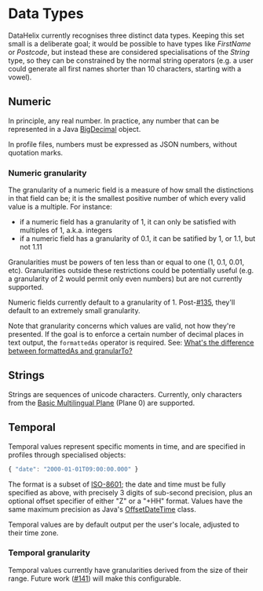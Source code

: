 # Data Types

DataHelix currently recognises three distinct data types. Keeping this set small is a deliberate goal; it would be possible to have types like _FirstName_ or _Postcode_, but instead these are considered specialisations of the _String_ type, so they can be constrained by the normal string operators (e.g. a user could generate all first names shorter than 10 characters, starting with a vowel).

## Numeric

In principle, any real number. In practice, any number that can be represented in a Java [BigDecimal](https://docs.oracle.com/javase/7/docs/api/java/math/BigDecimal.html) object.

In profile files, numbers must be expressed as JSON numbers, without quotation marks.

### Numeric granularity

The granularity of a numeric field is a measure of how small the distinctions in that field can be; it is the smallest positive number of which every valid value is a multiple. For instance:

- if a numeric field has a granularity of 1, it can only be satisfied with multiples of 1, a.k.a. integers
- if a numeric field has a granularity of 0.1, it can be satified by 1, or 1.1, but not 1.11

Granularities must be powers of ten less than or equal to one (1, 0.1, 0.01, etc). Granularities outside these restrictions could be potentially useful (e.g. a granularity of 2 would permit only even numbers) but are not currently supported.

Numeric fields currently default to a granularity of 1. Post-[#135](https://github.com/ScottLogic/datahelix/issues/135), they'll default to an extremely small granularity.

Note that granularity concerns which values are valid, not how they're presented. If the goal is to enforce a certain number of decimal places in text output, the `formattedAs` operator is required. See: [What's the difference between formattedAs and granularTo?](./FrequentlyAskedQuestions.md#whats-the-difference-between-formattedas-and-granularto)

## Strings

Strings are sequences of unicode characters. Currently, only characters from the [Basic Multilingual Plane](https://en.wikipedia.org/wiki/Plane_(Unicode)#Basic_Multilingual_Plane) (Plane 0) are supported.

## Temporal

Temporal values represent specific moments in time, and are specified in profiles through specialised objects:

```javascript
{ "date": "2000-01-01T09:00:00.000" }
```

The format is a subset of [ISO-8601](https://en.wikipedia.org/wiki/ISO_8601); the date and time must be fully specified as above, with precisely 3 digits of sub-second precision, plus an optional offset specifier of either "Z" or a "+HH" format. Values have the same maximum precision as Java's [OffsetDateTime](https://docs.oracle.com/javase/8/docs/api/java/time/OffsetDateTime.html) class.

Temporal values are by default output per the user's locale, adjusted to their time zone.

### Temporal granularity

Temporal values currently have granularities derived from the size of their range. Future work ([#141](https://github.com/ScottLogic/datahelix/issues/141)) will make this configurable.
